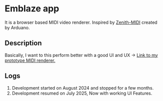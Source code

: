# Emblaze app

It is a browser based MIDI video renderer.
Inspired by [Zenith-MIDI](https://github.com/arduano/Zenith-MIDI) created by Arduano.

## Description

Basically, I want to this perform better with a good UI and UX ->
[Link to my prototype MIDI renderer.](https://andrebryant.github.io/midi-visualizer/public/)

## Logs

1. Development started on August 2024 and stopped for a few months.
2. Development resumed on July 2025, Now with working UI Features.

<!-- # create-svelte

Everything you need to build a Svelte project, powered by [`create-svelte`](https://github.com/sveltejs/kit/tree/main/packages/create-svelte).

## Creating a project

If you're seeing this, you've probably already done this step. Congrats!

```bash
# create a new project in the current directory
npm create svelte@latest

# create a new project in my-app
npm create svelte@latest my-app
```

## Developing

Once you've created a project and installed dependencies with `npm install` (or `pnpm install` or `yarn`), start a development server:

```bash
npm run dev

# or start the server and open the app in a new browser tab
npm run dev -- --open
```

## Building

To create a production version of your app:

```bash
npm run build
```

You can preview the production build with `npm run preview`.

> To deploy your app, you may need to install an [adapter](https://kit.svelte.dev/docs/adapters) for your target environment. -->
